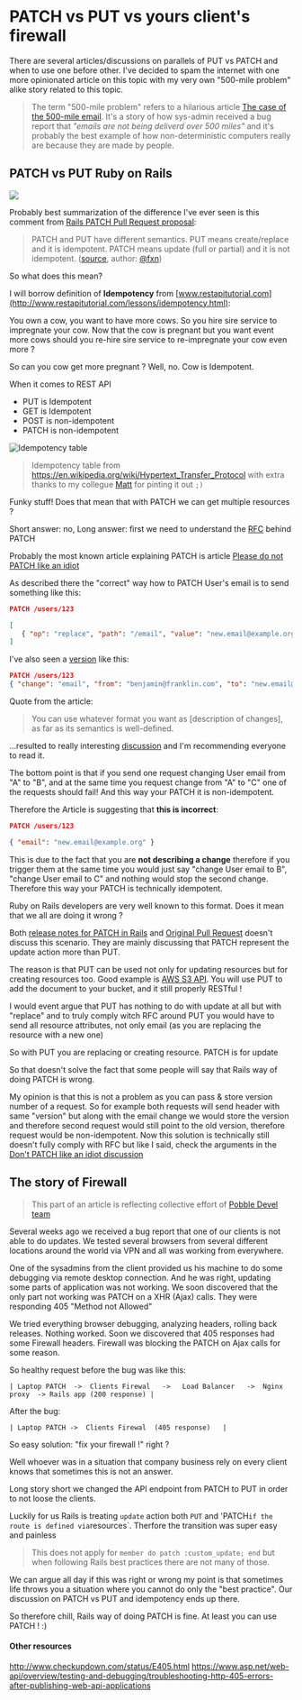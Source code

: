 # PATCH vs PUT vs yours client's firewall

There are several articles/discussions on parallels of PUT vs PATCH and
when to  use one before other. I've decided to spam the internet with one more opinionated
article on this topic with my very own "500-mile problem" alike
story related to this topic.

> The term "500-mile problem" refers
> to a hilarious article [The case of the 500-mile email](https://www.ibiblio.org/harris/500milemail.html).
> It's a story of how sys-admin received a bug report that *"emails are not
> being deliverd over 500 miles"* and it's probably the best example of how non-deterministic computers really are
> because they are made by people.


## PATCH vs PUT Ruby on Rails

![](https://raw.githubusercontent.com/equivalent/scrapbook2/master/assets/images/2016/put-or-patch.jpg)

Probably best summarization of the difference I've ever seen is this comment
from [Rails PATCH Pull Request proposal](https://github.com/rails/rails/pull/505):

> PATCH and PUT have different semantics. PUT means create/replace and it is idempotent. PATCH means update (full or partial) and it is not idempotent. ([source](https://github.com/rails/rails/pull/505#issuecomment-3225622), author: [@fxn](https://github.com/fxn))

So what does this mean?

I will borrow definition of **Idempotency** from [www.restapitutorial.com](http://www.restapitutorial.com/lessons/idempotency.html):

You own a cow, you want to have more cows. So you hire sire service to impregnate your cow.
Now that the cow is pregnant but you want event more cows should you re-hire sire service to re-impregnate your cow
even more ?

So can you cow get more pregnant ? Well, no. Cow is Idempotent.

When it comes to REST API
* PUT is Idempotent
* GET is Idempotent
* POST is non-idempotent
* PATCH is non-idempotent

![Idempotency table](https://raw.githubusercontent.com/equivalent/scrapbook2/master/assets/images/2016/put-patch-idempotance-table.png) 

> Idempotency table from https://en.wikipedia.org/wiki/Hypertext_Transfer_Protocol with extra thanks to my collegue [Matt](https://github.com/orgs/Pobble/people/MatthijsHovelynck) for pinting it out `;)`

Funky stuff! Does that mean that with PATCH we can get multiple
resources ?

Short answer: no, Long answer: first we need to understand
the [RFC](https://tools.ietf.org/html/rfc5789) behind PATCH

Probably the most known article explaining PATCH is article
[Please do not PATCH like an idiot](http://williamdurand.fr/2014/02/14/please-do-not-patch-like-an-idiot/)

As described there the "correct" way how to PATCH User's email is to send something like this:

```json
PATCH /users/123

[
   { "op": "replace", "path": "/email", "value": "new.email@example.org" }
]
```


I've also seen a [version](http://softwareengineering.stackexchange.com/questions/260818/why-patch-method-is-not-idempotent) like this:

```json
PATCH /users/123
{ "change": "email", "from": "benjamin@franklin.com", "to": "new.email@example.org" }
```

Quote from the article:

> You can use whatever format you want as [description of changes], as
> far as its semantics is well-defined.

...resulted to really interesting
[discussion](http://williamdurand.fr/2014/02/14/please-do-not-patch-like-an-idiot/#disqus_thread) and I'm recommending
everyone to read it.

The bottom point is that if you send one request changing User email from "A"
to "B", and at the same time you request change from "A" to "C" one of
the requests should fail! And this way your PATCH it is non-idempotent.


Therefore the Article is suggesting that **this is incorrect**:

```json
PATCH /users/123

{ "email": "new.email@example.org" }
```

This is due to the fact that you are **not describing a change**
therefore if you trigger them at the same time you would just say
"change User email to B", "change User email to C" and nothing would stop the second change.
Therefore this way your PATCH is technically idempotent.


Ruby on Rails developers are very well known to this format. Does it
mean that we all are doing it wrong ?

Both [release notes for PATCH in Rails](http://weblog.rubyonrails.org/2012/2/26/edge-rails-patch-is-the-new-primary-http-method-for-updates/)
and [Original Pull Request](https://github.com/rails/rails/pull/505)
doesn't discuss this scenario. They are mainly discussing that PATCH
represent the update action more than PUT.

The reason is that PUT can be used not only for updating resources but for creating resources
too. Good example is [AWS S3 API](http://docs.aws.amazon.com/AmazonS3/latest/API/RESTObjectPUT.html).
You will use PUT to add the document to your bucket, and it still
properly RESTful !

I would event argue that PUT has nothing to do with
update at all but with "replace" and to truly comply witch RFC around
PUT you would have to send all resource attributes, not only email (as
you are replacing the resource with a new one)

So with PUT you are replacing or creating resource.
PATCH is for update

So that doesn't solve the fact that some people will say that Rails way of doing PATCH is wrong.

My opinion is that this is not a problem as you can pass & store version number
of a request. So for example both requests will send header with same
"version" but along with the email change we would store the version and
therefore second request would still point to the old version,
therefore request would be non-idempotent. Now this solution is technically still
doesn't fully comply with RFC but like I said, check the arguments in
the [Don't PATCH like an idiot discussion](http://williamdurand.fr/2014/02/14/please-do-not-patch-like-an-idiot/#disqus_thread)


## The story of Firewall

> This part of an article is reflecting collective effort of [Pobble Devel team](https://github.com/Pobble) 

Several weeks ago we received a bug report that one of our clients
is not able to do updates. We tested several browsers from several
different locations around the world via VPN and all was working from
everywhere.

One of the sysadmins from the client provided us his machine to do some
debugging via remote desktop connection. And he was right, updating some
parts of application was not working. We soon discovered that the only
part not working was PATCH on a XHR (Ajax) calls. They were responding
405 "Method not Allowed"

We tried everything browser debugging, analyzing headers, rolling back
releases. Nothing worked. Soon we discovered that 405 responses had some
Firewall headers. Firewall was blocking the PATCH on Ajax calls for some reason.


So healthy request before the bug was like this:

```
| Laptop PATCH  ->  Clients Firewal   ->   Load Balancer   ->  Nginx proxy  -> Rails app (200 response) |
```

After the bug:

```
| Laptop PATCH ->  Clients Firewal  (405 response)   |
```


So easy solution: "fix your firewall !" right ?

Well whoever was in a situation that company business rely on every client knows
that sometimes this is not an answer.

Long story short we changed the API endpoint from PATCH to PUT in order
to not loose the clients.

Luckily for us Rails is treating `update`
action both `PUT` and 'PATCH` if the route is defined via `resources`.
Therfore the transition was super easy and painless

> This does not apply for `member do patch :custom_update; end` but when
> following Rails best practices there are not many of those.

We can argue all day if this was right or
wrong my point is that sometimes life throws you a situation where you
cannot do only the "best practice". Our discussion on PATCH vs PUT and
idempotency ends up there.

So therefore chill, Rails way of doing PATCH is fine. At least you can
use PATCH ! :)



#### Other resources

http://www.checkupdown.com/status/E405.html
https://www.asp.net/web-api/overview/testing-and-debugging/troubleshooting-http-405-errors-after-publishing-web-api-applications

